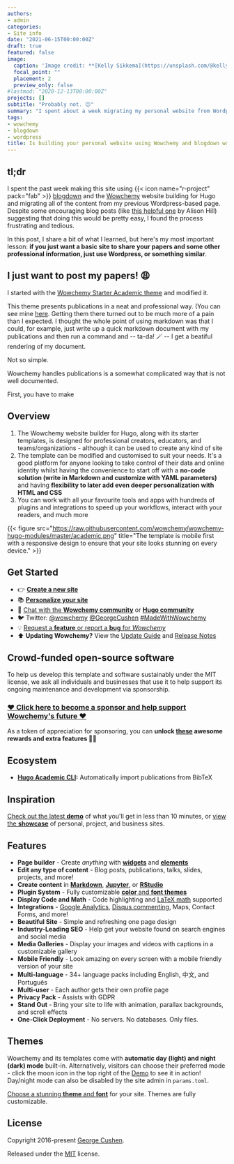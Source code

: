 ```yaml
---
authors:
- admin
categories:
- Site info
date: "2021-06-15T00:00:00Z"
draft: true
featured: false
image:
  caption: 'Image credit: **[Kelly Sikkema](https://unsplash.com/@kellysikkema?utm_source=unsplash&utm_medium=referral&utm_content=creditCopyText)** on **[Unsplash](https://unsplash.com/s/photos/frustrated?utm_source=unsplash&utm_medium=referral&utm_content=creditCopyText">Unsplash)**.'
  focal_point: ""
  placement: 2
  preview_only: false
#lastmod: "2020-12-13T00:00:00Z"
projects: []
subtitle: "Probably not. 😕"
summary: "I spent about a week migrating my personal website from Wordpress to Wowchemy. The result looks great, but in the end, I'm not sure I'd recommend most people do the same."
tags:
- wowchemy
- blogdown
- wordpress
title: Is building your personal website using Wowchemy and blogdown worth it?
---
```


## tl;dr

I spent the past week making this site using {{< icon name="r-project" pack="fab" >}} [blogdown](https://bookdown.org/yihui/blogdown/) and the [Wowchemy](https://wowchemy.com/) website building for Hugo and migrating all of the content from my previous Wordpress-based page. Despite some encouraging blog posts (like [this helpful one](https://alison.rbind.io/blog/2020-12-new-year-new-blogdown/) by Alison Hill) suggesting that doing this would be pretty easy, I found the process frustrating and tedious.

In this post, I share a bit of what I learned, but here's my most important lesson: **if you just want a basic site to share your papers and some other professional information, just use Wordpress, or something similar**.

## I just want to post my papers! 😩

I started with the [Wowchemy Starter Academic theme](https://github.com/wowchemy/starter-hugo-academic) and modified it.

This theme presents publications in a neat and professional way. (You can see mine [here](http://localhost:4321/#publications). Getting them there turned out to be much more of a pain than I expected. I thought the whole point of using markdown was that I could, for example, just write up a quick markdown document with my publications and then run a command and -- ta-da! 🪄 -- I get a beatiful rendering of my document. 

Not so simple.

Wowchemy handles publications is a somewhat complicated way that is not well documented.

First, you have to make 



## Overview

1. The Wowchemy website builder for Hugo, along with its starter templates, is designed for professional creators, educators, and teams/organizations - although it can be used to create any kind of site
2. The template can be modified and customised to suit your needs. It's a good platform for anyone looking to take control of their data and online identity whilst having the convenience to start off with a **no-code solution (write in Markdown and customize with YAML parameters)** and having **flexibility to later add even deeper personalization with HTML and CSS**
3. You can work with all your favourite tools and apps with hundreds of plugins and integrations to speed up your workflows, interact with your readers, and much more

{{< figure src="https://raw.githubusercontent.com/wowchemy/wowchemy-hugo-modules/master/academic.png" title="The template is mobile first with a responsive design to ensure that your site looks stunning on every device." >}}

## Get Started

- 👉 [**Create a new site**](https://wowchemy.com/templates/)
- 📚 [**Personalize your site**](https://wowchemy.com/docs/)
- 💬 [Chat with the **Wowchemy community**](https://discord.gg/z8wNYzb) or [**Hugo community**](https://discourse.gohugo.io)
- 🐦 Twitter: [@wowchemy](https://twitter.com/wowchemy) [@GeorgeCushen](https://twitter.com/GeorgeCushen) [#MadeWithWowchemy](https://twitter.com/search?q=(%23MadeWithWowchemy%20OR%20%23MadeWithAcademic)&src=typed_query)
- 💡 [Request a **feature** or report a **bug** for _Wowchemy_](https://github.com/wowchemy/wowchemy-hugo-modules/issues)
- ⬆️ **Updating Wowchemy?** View the [Update Guide](https://wowchemy.com/docs/guide/update/) and [Release Notes](https://wowchemy.com/updates/)

## Crowd-funded open-source software

To help us develop this template and software sustainably under the MIT license, we ask all individuals and businesses that use it to help support its ongoing maintenance and development via sponsorship.

### [❤️ Click here to become a sponsor and help support Wowchemy's future ❤️](https://wowchemy.com/plans/)

As a token of appreciation for sponsoring, you can **unlock [these](https://wowchemy.com/plans/) awesome rewards and extra features 🦄✨**

## Ecosystem

* **[Hugo Academic CLI](https://github.com/wowchemy/hugo-academic-cli):** Automatically import publications from BibTeX

## Inspiration

[Check out the latest **demo**](https://academic-demo.netlify.com/) of what you'll get in less than 10 minutes, or [view the **showcase**](https://wowchemy.com/user-stories/) of personal, project, and business sites.

## Features

- **Page builder** - Create *anything* with [**widgets**](https://wowchemy.com/docs/page-builder/) and [**elements**](https://wowchemy.com/docs/writing-markdown-latex/)
- **Edit any type of content** - Blog posts, publications, talks, slides, projects, and more!
- **Create content** in [**Markdown**](https://wowchemy.com/docs/writing-markdown-latex/), [**Jupyter**](https://wowchemy.com/docs/import/jupyter/), or [**RStudio**](https://wowchemy.com/docs/install-locally/)
- **Plugin System** - Fully customizable [**color** and **font themes**](https://wowchemy.com/docs/customization/)
- **Display Code and Math** - Code highlighting and [LaTeX math](https://en.wikibooks.org/wiki/LaTeX/Mathematics) supported
- **Integrations** - [Google Analytics](https://analytics.google.com), [Disqus commenting](https://disqus.com), Maps, Contact Forms, and more!
- **Beautiful Site** - Simple and refreshing one page design
- **Industry-Leading SEO** - Help get your website found on search engines and social media
- **Media Galleries** - Display your images and videos with captions in a customizable gallery
- **Mobile Friendly** - Look amazing on every screen with a mobile friendly version of your site
- **Multi-language** - 34+ language packs including English, 中文, and Português
- **Multi-user** - Each author gets their own profile page
- **Privacy Pack** - Assists with GDPR
- **Stand Out** - Bring your site to life with animation, parallax backgrounds, and scroll effects
- **One-Click Deployment** - No servers. No databases. Only files.

## Themes

Wowchemy and its templates come with **automatic day (light) and night (dark) mode** built-in. Alternatively, visitors can choose their preferred mode - click the moon icon in the top right of the [Demo](https://academic-demo.netlify.com/) to see it in action! Day/night mode can also be disabled by the site admin in `params.toml`.

[Choose a stunning **theme** and **font**](https://wowchemy.com/docs/customization) for your site. Themes are fully customizable.

## License

Copyright 2016-present [George Cushen](https://georgecushen.com).

Released under the [MIT](https://github.com/wowchemy/wowchemy-hugo-modules/blob/master/LICENSE.md) license.
